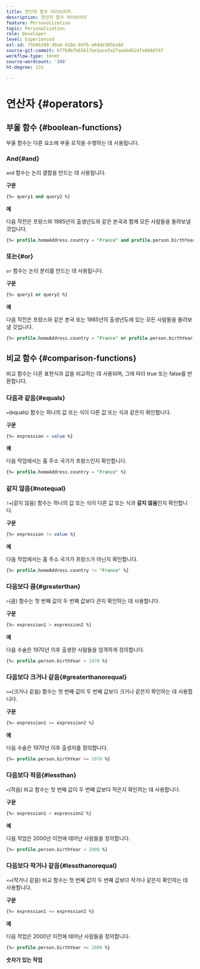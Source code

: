 ```yaml
---
title: 연산자 함수 라이브러리
description: 연산자 함수 라이브러리
feature: Personalization
topic: Personalization
role: Developer
level: Experienced
exl-id: 75b0b380-d9a6-418e-b9f6-e64de385ba8d
source-git-commit: 6f7b9bfb65617ee1ace3a2faaebdb24fa068d74f
workflow-type: tm+mt
source-wordcount: '308'
ht-degree: 11%

---
```


# 연산자 {#operators}

## 부울 함수 {#boolean-functions}

부울 함수는 다른 요소에 부울 로직을 수행하는 데 사용됩니다.

### And{#and}

`and` 함수는 논리 결합을 만드는 데 사용됩니다.

**구문**

```sql
{%= query1 and query2 %}
```

**예**

다음 작전은 프랑스와 1985년의 출생년도와 같은 본국과 함께 모든 사람들을 돌려보낼 것입니다.

```sql
{%= profile.homeAddress.country = "France" and profile.person.birthYear = 1985 %}
```

### 또는{#or}

`or` 함수는 논리 분리를 만드는 데 사용됩니다.

**구문**

```sql
{%= query1 or query2 %}
```

**예**

다음 작전은 프랑스와 같은 본국 또는 1985년의 출생년도에 있는 모든 사람들을 돌려보낼 것입니다.

```sql
{%= profile.homeAddress.country = "France" or profile.person.birthYear = 1985 %}
```

<!--
## Not{#not}

The `not` (or `!`) function is used to create a logical negation.

**Syntax**

```sql
not ({QUERY})
!({QUERY})
```

**Example**

The following operation will return all people who do not have their home country as Canada.

```sql
not (homeAddress.countryISO = "CA")
```
-->

## 비교 함수 {#comparison-functions}

비교 함수는 다른 표현식과 값을 비교하는 데 사용되며, 그에 따라 true 또는 false를 반환합니다.

### 다음과 같음{#equals}

`=`(equals) 함수는 하나의 값 또는 식이 다른 값 또는 식과 같은지 확인합니다.

**구문**

```sql
{%= expression = value %}
```

**예**

다음 작업에서는 홈 주소 국가가 프랑스인지 확인합니다.

```sql
{%= profile.homeAddress.country = "France" %}
```

### 같지 않음{#notequal}

`!=`(같지 않음) 함수는 하나의 값 또는 식이 다른 값 또는 식과 **같지 않음**&#x200B;인지 확인합니다.

**구문**

```sql
{%= expression != value %}
```

**예**

다음 작업에서는 홈 주소 국가가 프랑스가 아닌지 확인합니다.

```sql
{%= profile.homeAddress.country != "France" %}
```

### 다음보다 큼{#greaterthan}

`>`(큼) 함수는 첫 번째 값이 두 번째 값보다 큰지 확인하는 데 사용합니다.

**구문**

```sql
{%= expression1 > expression2 %}
```

**예**

다음 수술은 1970년 이후 출생한 사람들을 엄격하게 정의합니다.

```sql
{%= profile.person.birthYear > 1970 %}
```

### 다음보다 크거나 같음{#greaterthanorequal}

`>=`(크거나 같음) 함수는 첫 번째 값이 두 번째 값보다 크거나 같은지 확인하는 데 사용합니다.

**구문**

```sql
{%= expression1 >= expression2 %}
```

**예**

다음 수술은 1970년 이후 출생자를 정의합니다.

```sql
{%= profile.person.birthYear >= 1970 %}
```

### 다음보다 작음{#lessthan}

`<`(작음) 비교 함수는 첫 번째 값이 두 번째 값보다 작은지 확인하는 데 사용합니다.

**구문**

```sql
{%= expression1 < expression2 %}
```

**예**

다음 작업은 2000년 이전에 태어난 사람들을 정의합니다.

```sql
{%= profile.person.birthYear < 2000 %}
```

### 다음보다 작거나 같음{#lessthanorequal}

`<=`(작거나 같음) 비교 함수는 첫 번째 값이 두 번째 값보다 작거나 같은지 확인하는 데 사용합니다.

**구문**

```sql
{%= expression1 <= expression2 %}
```

**예**

다음 작업은 2000년 이전에 태어난 사람들을 정의합니다.

```sql
{%= profile.person.birthYear <= 2000 %}
```

**숫자가 있는 작업**
